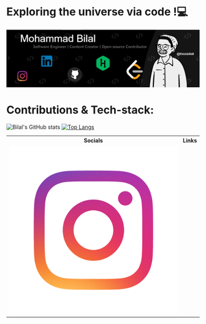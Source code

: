 <h1>Exploring the universe via code !💻</h1>

<img src= "https://github.com/thisisbillall/thisisbillall/blob/main/img/Banner.jpg"/>
<h1><b>Contributions & Tech-stack:</b></h1>

![Bilal's GitHub stats](https://github-readme-stats.vercel.app/api?username=thisisbillall&show_icons=true)
[![Top Langs](https://github-readme-stats.vercel.app/api/top-langs/?username=thisisbillall&layout=compact)](https://github.com/thisisbillall/github-readme-stats)

<table>
  <tr>
      <th>Socials</th>
      <th>Links</th>
  </tr>
   <tr>
      <td><img src="https://github.com/thisisbillall/thisisbillall/blob/main/img/insta.png"/></td>
  </tr>
</table>
